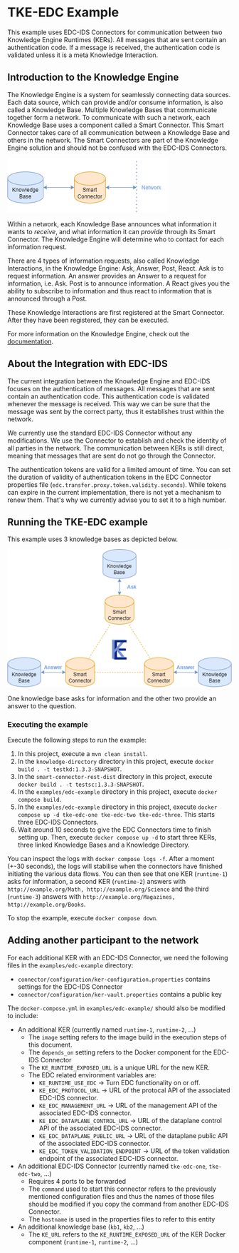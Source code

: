 # TKE-EDC Example
This example uses EDC-IDS Connectors for communication between two Knowledge Engine Runtimes (KERs).
All messages that are sent contain an authentication code.
If a message is received, the authentication code is validated unless it is a meta Knowledge Interaction.

## Introduction to the Knowledge Engine
The Knowledge Engine is a system for seamlessly connecting data sources.
Each data source, which can provide and/or consume information, is also called a Knowledge Base.
Multiple Knowledge Bases that communicate together form a network.
To communicate with such a network, each Knowledge Base uses a component called a Smart Connector.
This Smart Connector takes care of all communication between a Knowledge Base and others in the network.
The Smart Connectors are part of the Knowledge Engine solution and should not be confused with the EDC-IDS Connectors.


![A single Knowledge Base communicates with a network through a Smart Connector.](./single-kb.png)

Within a network, each Knowledge Base announces what information it wants to _receive_, and what information it can _provide_ through its Smart Connector.
The Knowledge Engine will determine who to contact for each information request.

There are 4 types of information requests, also called Knowledge Interactions, in the Knowledge Engine: Ask, Answer, Post, React.
Ask is to request information. An answer provides an Answer to a request for information, i.e. Ask.
Post is to announce information. 
A React gives you the ability to subscribe to information and thus react to information that is announced through a Post.

These Knowledge Interactions are first registered at the Smart Connector. 
After they have been registered, they can be executed.

For more information on the Knowledge Engine, check out the [documentation](https://docs.knowledge-engine.eu/).

## About the Integration with EDC-IDS
The current integration between the Knowledge Engine and EDC-IDS focuses on the authentication of messages.
All messages that are sent contain an authentication code.
This authentication code is validated whenever the message is received.
This way we can be sure that the message was sent by the correct party, thus it establishes trust within the network.

We currently use the standard EDC-IDS Connector without any modifications.
We use the Connector to establish and check the identity of all parties in the network.
The communication between KERs is still direct, meaning that messages that are sent do not go through the Connector.

The authentication tokens are valid for a limited amount of time.
You can set the duration of validity of authentication tokens in the EDC Connector properties file (`edc.transfer.proxy.token.validity.seconds`).
While tokens can expire in the current implementation, there is not yet a mechanism to renew them.
That's why we currently advise you to set it to a high number.


## Running the TKE-EDC example
This example uses 3 knowledge bases as depicted below.

![Picture with 3 knowledge bases. Each knowledge base uses a Smart Connector to communicate with the other knowledge bases.](./illustration-example-situation.png)

One knowledge base asks for information and the other two provide an answer to the question.

### Executing the example
Execute the following steps to run the example:
1. In this project, execute a `mvn clean install`.
2. In the `knowledge-directory` directory in this project, execute `docker build . -t testkd:1.3.3-SNAPSHOT`.
3. In the `smart-connector-rest-dist` directory in this project, execute `docker build . -t testsc:1.3.3-SNAPSHOT`.
4. In the `examples/edc-example` directory in this project, execute `docker compose build`. 
5. In the `examples/edc-example` directory in this project, execute `docker compose up -d tke-edc-one tke-edc-two tke-edc-three`. This starts three EDC-IDS Connectors.
6. Wait around 10 seconds to give the EDC Connectors time to finish setting up. Then, execute `docker compose up -d` to start three KERs, three linked Knowledge Bases and a Knowledge Directory.

You can inspect the logs with `docker compose logs -f`.
After a moment (+-30 seconds), the logs will stabilise when the connectors have finished initiating the various data flows.
You can then see that one KER (`runtime-1`) asks for information, a second KER (`runtime-2`) answers with `http://example.org/Math, http://example.org/Science` and the third (`runtime-3`) answers with `http://example.org/Magazines, http://example.org/Books`.

To stop the example, execute `docker compose down`.

## Adding another participant to the network
For each additional KER with an EDC-IDS Connector, we need the following files in the `examples/edc-example` directory:
- `connector/configuration/ker-configuration.properties` contains settings for the EDC-IDS Connector
- `connector/configuration/ker-vault.properties` contains a public key

The `docker-compose.yml` in `examples/edc-example/` should also be modified to include:
- An additional KER (currently named `runtime-1`, `runtime-2`, ...)
  - The `image` setting refers to the image build in the execution steps of this document.
  - The `depends_on` setting refers to the Docker component for the EDC-IDS Connector
  - The `KE_RUNTIME_EXPOSED_URL` is a unique URL for the new KER.
  - The EDC related environment variables are:
    - `KE_RUNTIME_USE_EDC` -> Turn EDC functionality on or off.
    - `KE_EDC_PROTOCOL_URL` -> URL of the protocal API of the associated EDC-IDS connector.
    - `KE_EDC_MANAGEMENT_URL` -> URL of the management API of the associated EDC-IDS connector.
    - `KE_EDC_DATAPLANE_CONTROL_URL` -> URL of the dataplane control API of the associated EDC-IDS connector.
    - `KE_EDC_DATAPLANE_PUBLIC_URL` -> URL of the dataplane public API of the associated EDC-IDS connector.
    - `KE_EDC_TOKEN_VALIDATION_ENDPOINT` -> URL of the token validation endpoint of the associated EDC-IDS connector.
- An additional EDC-IDS Connector (currently named `tke-edc-one`, `tke-edc-two`, ...)
  - Requires 4 ports to be forwarded
  - The `command` used to start this connector refers to the previously mentioned configuration files and thus the names of those files should be modified if you copy the command from another EDC-IDS Connector.
  - The `hostname` is used in the properties files to refer to this entity
- An additional knowledge base (`kb1`, `kb2`, ...)
  - The `KE_URL` refers to the `KE_RUNTIME_EXPOSED_URL` of the KER Docker component (`runtime-1`, `runtime-2`, ...)